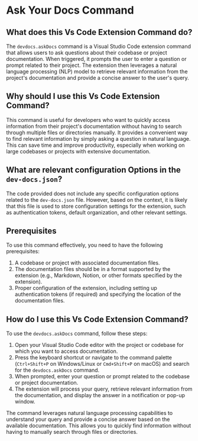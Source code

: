 
  
  # **Ask Your Docs Command**

## What does this Vs Code Extension Command do?

The `devdocs.askDocs` command is a Visual Studio Code extension command that allows users to ask questions about their codebase or project documentation. When triggered, it prompts the user to enter a question or prompt related to their project. The extension then leverages a natural language processing (NLP) model to retrieve relevant information from the project's documentation and provide a concise answer to the user's query.

## Why should I use this Vs Code Extension Command?

This command is useful for developers who want to quickly access information from their project's documentation without having to search through multiple files or directories manually. It provides a convenient way to find relevant information by simply asking a question in natural language. This can save time and improve productivity, especially when working on large codebases or projects with extensive documentation.

## What are relevant configuration Options in the `dev-docs.json`?

The code provided does not include any specific configuration options related to the `dev-docs.json` file. However, based on the context, it is likely that this file is used to store configuration settings for the extension, such as authentication tokens, default organization, and other relevant settings.

## Prerequisites

To use this command effectively, you need to have the following prerequisites:

1. A codebase or project with associated documentation files.
2. The documentation files should be in a format supported by the extension (e.g., Markdown, Notion, or other formats specified by the extension).
3. Proper configuration of the extension, including setting up authentication tokens (if required) and specifying the location of the documentation files.

## How do I use this Vs Code Extension Command?

To use the `devdocs.askDocs` command, follow these steps:

1. Open your Visual Studio Code editor with the project or codebase for which you want to access documentation.
2. Press the keyboard shortcut or navigate to the command palette (`Ctrl+Shift+P` on Windows/Linux or `Cmd+Shift+P` on macOS) and search for the `devdocs.askDocs` command.
3. When prompted, enter your question or prompt related to the codebase or project documentation.
4. The extension will process your query, retrieve relevant information from the documentation, and display the answer in a notification or pop-up window.

The command leverages natural language processing capabilities to understand your query and provide a concise answer based on the available documentation. This allows you to quickly find information without having to manually search through files or directories.
  
  